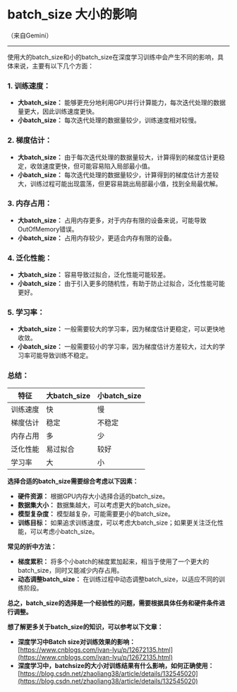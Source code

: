 # batch_size 大小的影响

（来自Gemini）

---

使用大的batch_size和小的batch_size在深度学习训练中会产生不同的影响，具体来说，主要有以下几个方面：

### 1. 训练速度：
* **大batch_size：** 能够更充分地利用GPU并行计算能力，每次迭代处理的数据量更大，因此训练速度更快。
* **小batch_size：** 每次迭代处理的数据量较少，训练速度相对较慢。

### 2. 梯度估计：
* **大batch_size：** 由于每次迭代处理的数据量较大，计算得到的梯度估计更稳定，收敛速度更快，但可能容易陷入局部最小值。
* **小batch_size：** 每次迭代处理的数据量较少，计算得到的梯度估计方差较大，训练过程可能出现震荡，但更容易跳出局部最小值，找到全局最优解。

### 3. 内存占用：
* **大batch_size：** 占用内存更多，对于内存有限的设备来说，可能导致OutOfMemory错误。
* **小batch_size：** 占用内存较少，更适合内存有限的设备。

### 4. 泛化性能：
* **大batch_size：** 容易导致过拟合，泛化性能可能较差。
* **小batch_size：** 由于引入更多的随机性，有助于防止过拟合，泛化性能可能更好。

### 5. 学习率：
* **大batch_size：** 一般需要较大的学习率，因为梯度估计更稳定，可以更快地收敛。
* **小batch_size：** 一般需要较小的学习率，因为梯度估计方差较大，过大的学习率可能导致训练不稳定。

### 总结：

| 特征 | 大batch_size | 小batch_size |
|---|---|---|
| 训练速度 | 快 | 慢 |
| 梯度估计 | 稳定 | 不稳定 |
| 内存占用 | 多 | 少 |
| 泛化性能 | 易过拟合 | 较好 |
| 学习率 | 大 | 小 |

**选择合适的batch_size需要综合考虑以下因素：**

* **硬件资源：** 根据GPU内存大小选择合适的batch_size。
* **数据集大小：** 数据集越大，可以考虑更大的batch_size。
* **模型复杂度：** 模型越复杂，可能需要更小的batch_size。
* **训练目标：** 如果追求训练速度，可以考虑大batch_size；如果更关注泛化性能，可以考虑小batch_size。

**常见的折中方法：**

* **梯度累积：** 将多个小batch的梯度累加起来，相当于使用了一个更大的batch_size，同时又能减少内存占用。
* **动态调整batch_size：** 在训练过程中动态调整batch_size，以适应不同的训练阶段。

**总之，batch_size的选择是一个经验性的问题，需要根据具体任务和硬件条件进行调整。**

**想了解更多关于batch_size的知识，可以参考以下文章：**

* **深度学习中Batch size对训练效果的影响：** [https://www.cnblogs.com/ivan-lyu/p/12672135.html](https://www.cnblogs.com/ivan-lyu/p/12672135.html)
* **深度学习中，batchsize的大小对训练结果有什么影响，如何正确使用：** [https://blog.csdn.net/zhaoliang38/article/details/132545020](https://blog.csdn.net/zhaoliang38/article/details/132545020)
